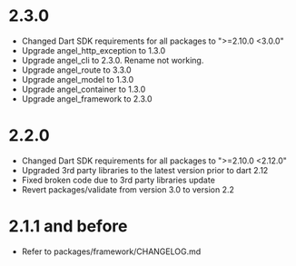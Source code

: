 # 2.3.0
* Changed Dart SDK requirements for all packages to ">=2.10.0 <3.0.0"
* Upgrade angel_http_exception to 1.3.0
* Upgrade angel_cli to 2.3.0. Rename not working.
* Upgrade angel_route to 3.3.0
* Upgrade angel_model to 1.3.0
* Upgrade angel_container to 1.3.0
* Upgrade angel_framework to 2.3.0


# 2.2.0
* Changed Dart SDK requirements for all packages to ">=2.10.0 <2.12.0"
* Upgraded 3rd party libraries to the latest version prior to dart 2.12
* Fixed broken code due to 3rd party libraries update
* Revert packages/validate from version 3.0 to version 2.2

# 2.1.1 and before
* Refer to packages/framework/CHANGELOG.md

